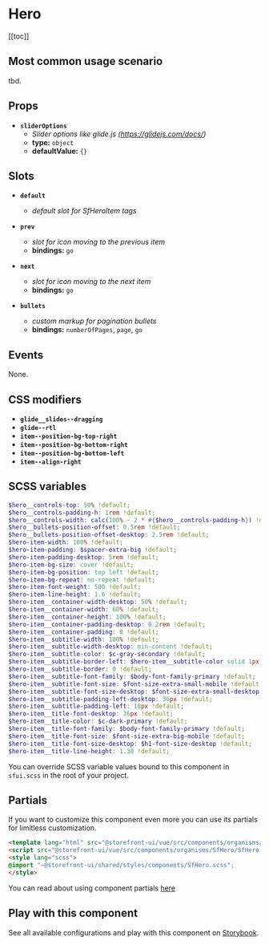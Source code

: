 # Hero

<!-- No Component description -->


[[toc]]


## Most common usage scenario

tbd.


## Props

- **`sliderOptions`**
  - _Slider options like glide.js (https://glidejs.com/docs/)_
  - **type:** `object`
  - **defaultValue:** `{}`


## Slots

- **`default`**
  - _default slot for SfHeroItem tags_

- **`prev`**
  - _slot for icon moving to the previous item_
  - **bindings:** `go`

- **`next`**
  - _slot for icon moving to the next item_
  - **bindings:** `go`

- **`bullets`**
  - _custom markup for pagination bullets_
  - **bindings:** `numberOfPages`, `page`, `go`


## Events

None.


## CSS modifiers

- **`glide__slides--dragging`**
- **`glide--rtl`**
- **`item--position-bg-top-right`**
- **`item--position-bg-bottom-right`**
- **`item--position-bg-bottom-left`**
- **`item--align-right`**


## SCSS variables

```scss
$hero__controls-top: 50% !default;
$hero__controls-padding-h: 1rem !default;
$hero__controls-width: calc(100% - 2 * #{$hero__controls-padding-h}) !default;
$hero__bullets-position-offset: 0.5rem !default;
$hero__bullets-position-offset-desktop: 2.5rem !default;
$hero-item-width: 100% !default;
$hero-item-padding: $spacer-extra-big !default;
$hero-item-padding-desktop: 5rem !default;
$hero-item-bg-size: cover !default;
$hero-item-bg-position: top left !default;
$hero-item-bg-repeat: no-repeat !default;
$hero-item-font-weight: 500 !default;
$hero-item-line-height: 1.6 !default;
$hero-item__container-width-desktop: 50% !default;
$hero-item__container-width: 60% !default;
$hero-item__container-height: 100% !default;
$hero-item__container-padding-desktop: 0 2rem !default;
$hero-item__container-padding: 0 !default;
$hero-item__subtitle-width: 100% !default;
$hero-item__subtitle-width-desktop: min-content !default;
$hero-item__subtitle-color: $c-gray-secondary !default;
$hero-item__subtitle-border-left: $hero-item__subtitle-color solid 1px !default;
$hero-item__subtitle-border: 0 !default;
$hero-item__subtitle-font-family: $body-font-family-primary !default;
$hero-item__subtitle-font-size: $font-size-extra-small-mobile !default;
$hero-item__subtitle-font-size-desktop: $font-size-extra-small-desktop !default;
$hero-item__subtitle-padding-left-desktop: 36px !default;
$hero-item__subtitle-padding-left: 18px !default;
$hero-item__title-font-desktop: 36px !default;
$hero-item__title-color: $c-dark-primary !default;
$hero-item__title-font-family: $body-font-family-primary !default;
$hero-item__title-font-size: $font-size-extra-big-mobile !default;
$hero-item__title-font-size-desktop: $h1-font-size-desktop !default;
$hero-item__title-line-height: 1.38 !default;
```

You can override SCSS variable values bound to this component in `sfui.scss` in the root of your project.


## Partials

If you want to customize this component even more you can use its partials for limitless customization.

```html
<template lang="html" src="@storefront-ui/vue/src/components/organisms/SfHero/SfHero.html"></template>
<script src="@storefront-ui/vue/src/components/organisms/SfHero/SfHero.js"></script>
<style lang="scss">
@import "~@storefront-ui/shared/styles/components/SfHero.scss";
</style>
```

You can read about using component partials [here](docs.storefrontui.io/customization)


## Play with this component

See all available configurations and play with this component on <a href="https://storybook.storefrontui.io/?path=/story/">Storybook</a>.

